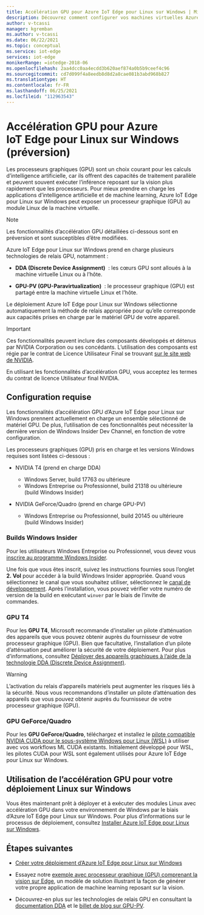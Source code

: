```yaml
---
title: Accélération GPU pour Azure IoT Edge pour Linux sur Windows | Microsoft Docs
description: Découvrez comment configurer vos machines virtuelles Azure IoT Edge pour Linux sur Windows afin d’utiliser des processeurs graphiques (GPU) d’appareils hôtes.
author: v-tcassi
manager: kgremban
ms.author: v-tcassi
ms.date: 06/22/2021
ms.topic: conceptual
ms.service: iot-edge
services: iot-edge
monikerRange: =iotedge-2018-06
ms.openlocfilehash: 2aa4dcc0aa4ecdd3b620aef874a0b5b9ceef4c96
ms.sourcegitcommit: cd7d099f4a8eedb8d8d2a8cae081b3abd968b827
ms.translationtype: HT
ms.contentlocale: fr-FR
ms.lasthandoff: 06/25/2021
ms.locfileid: "112963543"
---
```

# <a name="gpu-acceleration-for-azure-iot-edge-for-linux-on-windows-preview"></a>Accélération GPU pour Azure IoT Edge pour Linux sur Windows (préversion)

Les processeurs graphiques (GPU) sont un choix courant pour les calculs d’intelligence artificielle, car ils offrent des capacités de traitement parallèle et peuvent souvent exécuter l’inférence reposant sur la vision plus rapidement que les processeurs. Pour mieux prendre en charge les applications d’intelligence artificielle et de machine learning, Azure IoT Edge pour Linux sur Windows peut exposer un processeur graphique (GPU) au module Linux de la machine virtuelle.

> [!NOTE]
> Les fonctionnalités d’accélération GPU détaillées ci-dessous sont en préversion et sont susceptibles d’être modifiées.

Azure IoT Edge pour Linux sur Windows prend en charge plusieurs technologies de relais GPU, notamment :

* **DDA (Discrete Device Assignment)**  : les cœurs GPU sont alloués à la machine virtuelle Linux ou à l’hôte.

* **GPU-PV (GPU-Paravirtualization)**  : le processeur graphique (GPU) est partagé entre la machine virtuelle Linux et l’hôte.

Le déploiement Azure IoT Edge pour Linux sur Windows sélectionne automatiquement la méthode de relais appropriée pour qu’elle corresponde aux capacités prises en charge par le matériel GPU de votre appareil.

> [!IMPORTANT]
> Ces fonctionnalités peuvent inclure des composants développés et détenus par NVIDIA Corporation ou ses concédants. L’utilisation des composants est régie par le contrat de Licence Utilisateur Final se trouvant [sur le site web de NVIDIA](https://www.nvidia.com/content/DriverDownload-March2009/licence.php?lang=us).
>
> En utilisant les fonctionnalités d’accélération GPU, vous acceptez les termes du contrat de licence Utilisateur final NVIDIA.

## <a name="prerequisites"></a>Configuration requise

Les fonctionnalités d’accélération GPU d’Azure IoT Edge pour Linux sur Windows prennent actuellement en charge un ensemble sélectionné de matériel GPU. De plus, l’utilisation de ces fonctionnalités peut nécessiter la dernière version de Windows Insider Dev Channel, en fonction de votre configuration.

Les processeurs graphiques (GPU) pris en charge et les versions Windows requises sont listées ci-dessous :

* NVIDIA T4 (prend en charge DDA)

  * Windows Server, build 17763 ou ultérieure
  * Windows Entreprise ou Professionnel, build 21318 ou ultérieure (build Windows Insider)

* NVIDIA GeForce/Quadro (prend en charge GPU-PV)

  * Windows Entreprise ou Professionnel, build 20145 ou ultérieure (build Windows Insider)

### <a name="windows-insider-builds"></a>Builds Windows Insider

Pour les utilisateurs Windows Entreprise ou Professionnel, vous devez vous [inscrire au programme Windows Insider](https://insider.windows.com/getting-started#register).

Une fois que vous êtes inscrit, suivez les instructions fournies sous l’onglet **2. Vol** pour accéder à la build Windows Insider appropriée. Quand vous sélectionnez le canal que vous souhaitez utiliser, sélectionnez le [canal de développement](/windows-insider/flight-hub/#active-development-builds-of-windows-10). Après l’installation, vous pouvez vérifier votre numéro de version de la build en exécutant `winver` par le biais de l’invite de commandes.

### <a name="t4-gpus"></a>GPU T4

Pour les **GPU T4**, Microsoft recommande d’installer un pilote d’atténuation des appareils que vous pouvez obtenir auprès du fournisseur de votre processeur graphique (GPU). Bien que facultative, l’installation d’un pilote d’atténuation peut améliorer la sécurité de votre déploiement. Pour plus d’informations, consultez [Déployer des appareils graphiques à l’aide de la technologie DDA (Discrete Device Assignment)](/windows-server/virtualization/hyper-v/deploy/deploying-graphics-devices-using-dda#optional---install-the-partitioning-driver).

> [!WARNING]
> L’activation du relais d’appareils matériels peut augmenter les risques liés à la sécurité. Nous vous recommandons d’installer un pilote d’atténuation des appareils que vous pouvez obtenir auprès du fournisseur de votre processeur graphique (GPU).

### <a name="geforcequadro-gpus"></a>GPU GeForce/Quadro

Pour les **GPU GeForce/Quadro**, téléchargez et installez le [pilote compatible NVIDIA CUDA pour le sous-système Windows pour Linux (WSL)](https://developer.nvidia.com/cuda/wsl) à utiliser avec vos workflows ML CUDA existants. Initialement développé pour WSL, les pilotes CUDA pour WSL sont également utilisés pour Azure IoT Edge pour Linux sur Windows.

## <a name="using-gpu-acceleration-for-your-linux-on-windows-deployment"></a>Utilisation de l’accélération GPU pour votre déploiement Linux sur Windows

Vous êtes maintenant prêt à déployer et à exécuter des modules Linux avec accélération GPU dans votre environnement de Windows par le biais d’Azure IoT Edge pour Linux sur Windows. Pour plus d’informations sur le processus de déploiement, consultez [Installer Azure IoT Edge pour Linux sur Windows](how-to-install-iot-edge-on-windows.md).

## <a name="next-steps"></a>Étapes suivantes

* [Créer votre déploiement d’Azure IoT Edge pour Linux sur Windows](how-to-install-iot-edge-on-windows.md)

* Essayez notre [exemple avec processeur graphique (GPU) comprenant la vision sur Edge](https://github.com/Azure-Samples/azure-intelligent-edge-patterns/blob/master/factory-ai-vision/Tutorial/Eflow.md), un modèle de solution illustrant la façon de générer votre propre application de machine learning reposant sur la vision.

* Découvrez-en plus sur les technologies de relais GPU en consultant la [documentation DDA](/windows-server/virtualization/hyper-v/plan/plan-for-gpu-acceleration-in-windows-server#discrete-device-assignment-dda) et le [billet de blog sur GPU-PV](https://devblogs.microsoft.com/directx/directx-heart-linux/#gpu-virtualization).
